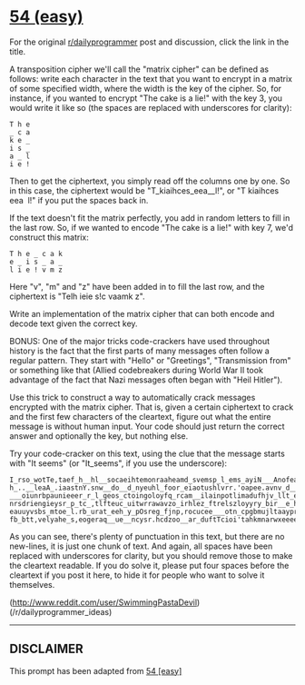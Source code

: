 # [54 (easy)](https://www.reddit.com/r/dailyprogrammer/comments/tux8f/5192012_challenge_54_easy/)

For the original [r/dailyprogrammer](https://www.reddit.com/r/dailyprogrammer/) post and discussion, click the link in the title.

A transposition cipher we'll call the "matrix cipher" can be defined as follows: write each character in the text that you want to encrypt in a matrix of some specified width, where the width is the key of the cipher. So, for instance, if you wanted to encrypt "The cake is a lie!" with the key 3, you would write it like so (the spaces are replaced with underscores for clarity):


```
T h e
_ c a
k e _
i s _
a _ l
i e !
```
Then to get the ciphertext, you simply read off the columns one by one. So in this case, the ciphertext would be "T_kiaihces_eea__l!", or "T kiaihces eea  l!" if you put the spaces back in. 

If the text doesn't fit the matrix perfectly, you add in random letters to fill in the last row. So, if we wanted to encode "The cake is a lie!" with key 7, we'd construct this matrix:


```
T h e _ c a k
e _ i s _ a _
l i e ! v m z
```
Here "v", "m" and "z" have been added in to fill the last row, and the ciphertext is "Telh ieie s!c vaamk z".

Write an implementation of the matrix cipher that can both encode and decode text given the correct key.

BONUS: One of the major tricks code-crackers have used throughout history is the fact that the first parts of many messages often follow a regular pattern. They start with "Hello" or "Greetings", "Transmission from" or something like that (Allied codebreakers during World War II took advantage of the fact that Nazi messages often began with "Heil Hitler").

Use this trick to construct a way to automatically crack messages encrypted with the matrix cipher. That is, given a certain ciphertext to crack and the first few characters of the cleartext, figure out what the entire message is without human input. Your code should just return the correct answer and optionally the key, but nothing else.

Try your code-cracker on this text, using the clue that the message starts with "It seems" (or "It_seems", if you use the underscore):


```
I_rso_wotTe,taef_h__hl__socaeihtemonraaheamd_svemsp_l_ems_ayiN___Anofeadt.yueo_o
h_..__leaA_.iaastnY.snw__do__d_nyeuhl_foor_eiaotushlvrr.'oapee.avnv_d__he,ey_gOf
___oiunrbpaunieeer_r_l_geos_ctoingoloyfq_rcam__ilainpotlimadufhjv_llt_emiw_aevsd
nrsdriengieysr_p_tc_,tlfteuc_uitwrrawavzo_irhlez_ftrelszloyyry_bir__e_huv_no_ead
eauuyvsbs_mtoe_l.rb_urat_eeh_y_pOsreg_fjnp,rocucee___otn_cpgbmujltaayprgiayr_uep
fb_btt,velyahe_s,eogeraq__ue__ncysr.hcdzoo__ar_duftTcioi'tahkmnarwxeeeegeae_r__j
```
As you can see, there's plenty of punctuation in this text, but there are no new-lines, it is just one chunk of text. And again, all spaces have been replaced with underscores for clarity, but you should remove those to make the cleartext readable. If you do solve it, please put four spaces before the cleartext if you post it here, to hide it for people who want to solve it themselves.

(http://www.reddit.com/user/SwimmingPastaDevil)
(/r/dailyprogrammer_ideas)

----
## **DISCLAIMER**
This prompt has been adapted from [54 [easy]](https://www.reddit.com/r/dailyprogrammer/comments/tux8f/5192012_challenge_54_easy/
)
